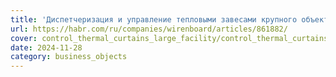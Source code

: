 ```yaml
---
title: 'Диспетчеризация и управление тепловыми завесами крупного объекта: есть ли понятный финансовый выхлоп?'
url: https://habr.com/ru/companies/wirenboard/articles/861882/
cover: control_thermal_curtains_large_facility/control_thermal_curtains_large_facility.webp
date: 2024-11-28
category: business_objects
---
```

